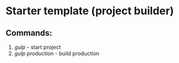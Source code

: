 # Starter template (project builder)

## Commands: ##
1. *gulp* - start project
2. *gulp production* - build production 